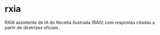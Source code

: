 # rxia
RXIA assistente de IA do Receita Ilustrada (RAG) com respostas citadas a partir de diretrizes oficiais.
